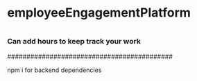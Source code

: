 <h1>employeeEngagementPlatform<h1>

<h3>Can add hours to keep track your work</h3>

###########################################

npm i for backend dependencies
